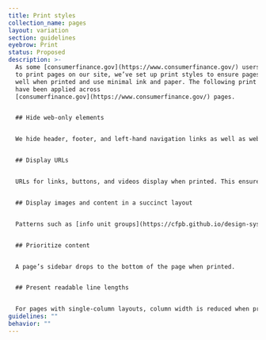 ```yaml
---
title: Print styles
collection_name: pages
layout: variation
section: guidelines
eyebrow: Print
status: Proposed
description: >-
  As some [consumerfinance.gov](https://www.consumerfinance.gov/) users may want
  to print pages on our site, we’ve set up print styles to ensure pages present
  well when printed and use minimal ink and paper. The following print styles
  have been applied across
  [consumerfinance.gov](https://www.consumerfinance.gov/) pages.  


  ## Hide web-only elements


  We hide header, footer, and left-hand navigation links as well as web-specific patterns such as our email signup box, feedback module, search bar, and video player buttons.  


  ## Display URLs


  URLs for links, buttons, and videos display when printed. This ensures a user can access the linked content if desired. Visit  [Links](https://cfpb.github.io/design-system/components/links) and [Buttons](https://cfpb.github.io/design-system/components/buttons) for specifications.  


  ## Display images and content in a succinct layout 


  Patterns such as [info unit groups](https://cfpb.github.io/design-system/patterns/info-unit-groups) and [featured content modules](https://cfpb.github.io/design-system/patterns/featured-content-module) print in their large-screen layouts. Printing patterns in this format enables multi-column layouts with readable line lengths and reasonably sized images.  


  ## Prioritize content


  A page’s sidebar drops to the bottom of the page when printed.


  ## Present readable line lengths


  For pages with single-column layouts, column width is reduced when printed to ensure readable line lengths on paper. Whereas as a reader may have control over aspects such as browser width and text size in a digital setting, they do not have this control when reading a printed piece, so it’s important that line lengths are as readable as possible. See the section "Line lengths" on the [Fonts](https://cfpb.github.io/design-system/foundation/fonts) page for more information.
guidelines: ""
behavior: ""
---
```


